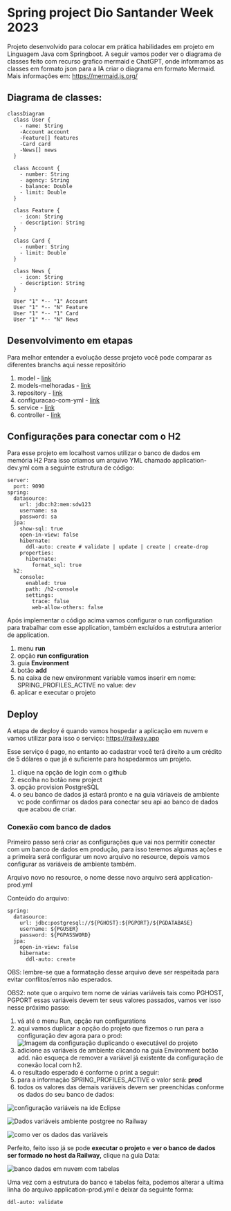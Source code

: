# Spring project Dio Santander Week 2023

Projeto desenvolvido para colocar em prática habilidades em projeto em Linguagem Java com Springboot.
A seguir vamos poder ver o diagrama de classes feito com recurso grafico mermaid e ChatGPT, onde informamos as classes em formato json para a IA criar o diagrama em formato Mermaid. Mais informações em: https://mermaid.js.org/

## Diagrama de classes:

``` mermaid
classDiagram
  class User {
    - name: String
    -Account account
    -Feature[] features
    -Card card
    -News[] news
  }

  class Account {
    - number: String
    - agency: String
    - balance: Double
    - limit: Double
  }

  class Feature {
    - icon: String
    - description: String
  }

  class Card {
    - number: String
    - limit: Double
  }

  class News {
    - icon: String
    - description: String
  }

  User "1" *-- "1" Account
  User "1" *-- "N" Feature
  User "1" *-- "1" Card
  User "1" *-- "N" News
```
## Desenvolvimento em etapas
Para melhor entender a evolução desse projeto você pode comparar as diferentes branchs aqui nesse repositório
1. model - [link](https://github.com/jacquelinesantana/spring-project-dio-santander/tree/model)
2. models-melhoradas - [link](https://github.com/jacquelinesantana/spring-project-dio-santander/tree/models-melhoradas)
3. repository - [link](https://github.com/jacquelinesantana/spring-project-dio-santander/tree/repository)
4. configuracao-com-yml - [link](https://github.com/jacquelinesantana/spring-project-dio-santander/edit/configuracao-com-yml/)
5. service - [link](https://github.com/jacquelinesantana/spring-project-dio-santander/tree/service)
6. controller - [link](https://github.com/jacquelinesantana/spring-project-dio-santander/tree/controller)

## Configurações para conectar com o H2
Para esse projeto em localhost vamos utilizar o banco de dados em memória H2
Para isso criamos um arquivo YML chamado application-dev.yml com a seguinte estrutura de código:

```
server:
  port: 9090
spring:
  datasource:
    url: jdbc:h2:mem:sdw123
    username: sa
    password: sa
  jpa:
    show-sql: true
    open-in-view: false
    hibernate:
      ddl-auto: create # validate | update | create | create-drop
    properties:
      hibernate:
        format_sql: true
  h2:
    console:
      enabled: true
      path: /h2-console
      settings:
        trace: false
        web-allow-others: false

```

Após implementar o código acima vamos configurar o run configuration para trabalhar com esse application, também excluídos a estrutura anterior de application.
1. menu **run**
2. opção **run configuration**
3. guia **Environment**
4. botão **add**
5. na caixa de new environment variable vamos inserir em nome: SPRING_PROFILES_ACTIVE no value: dev
6. aplicar e executar o projeto

## Deploy

A etapa de deploy é quando vamos hospedar a aplicação em nuvem e vamos utilizar para isso o serviço: https://railway.app

Esse serviço é pago, no entanto ao cadastrar você terá direito a um crédito de 5 dólares o que já é suficiente para hospedarmos um projeto.

1. clique na opção de login com o github
2. escolha no botão new project 
3. opção provision PostgreSQL
4. o seu banco de dados já estará pronto e na guia váriaveis de ambiente vc pode confirmar os dados para conectar seu api ao banco de dados que acabou de criar.

### Conexão com banco de dados

Primeiro passo será criar as configurações que vai nos permitir conectar com um banco de dados em produção, para isso teremos algumas ações e a primeira será configurar um novo arquivo no resource, depois vamos configurar as variáveis de ambiente também.

Arquivo novo no resource, o nome desse novo arquivo será application-prod.yml

Conteúdo do arquivo:

```
spring:
  datasource:
    url: jdbc:postgresql://${PGHOST}:${PGPORT}/${PGDATABASE}
    username: ${PGUSER}
    password: ${PGPASSWORD}
  jpa:
    open-in-view: false
    hibernate:
      ddl-auto: create
```

OBS: lembre-se que a formatação desse arquivo deve ser respeitada para evitar conflitos/erros não esperados.

OBS2: note que o arquivo tem nome de várias variáveis tais como PGHOST, PGPORT essas variáveis devem ter seus valores passados, vamos ver isso nesse próximo passo:

1. vá até o menu Run, opção run configurations
2. aqui vamos duplicar a opção do projeto que fizemos o run para a configuração dev agora para o prod:
![Imagem da configuração duplicando o executável do projeto](img\ide-duplicar-config-run.png)
3. adicione as variáveis de ambiente clicando na guia Environment botão add. não esqueça de remover a variável já existente da configuração de conexão local com h2.
4. o resultado esperado é conforme o print a seguir:
5. para a informação SPRING_PROFILES_ACTIVE o valor será: **prod**
6. todos os valores das demais variáveis devem ser preenchidas conforme os dados do seu banco de dados:

![configuração variáveis na ide Eclipse](img\configuracao-variaveis-na-ide.png)

![Dados variáveis ambiente postgree no  Railway](img\img-dados-variaveis-ambiente-postgree.JPG)

![como ver os dados das variáveis](img\ver-dados-das-variaveis.png)

Perfeito, feito isso já se pode **executar o projeto** e **ver o banco de dados ser formado no host da Railway,** clique na guia Data:

![banco dados em nuvem com tabelas](img\banco-dados-nuvem-com-tabelas.JPG)

Uma vez com a estrutura do banco e tabelas feita, podemos alterar a ultima linha do arquivo application-prod.yml e deixar da seguinte forma:

```
ddl-auto: validate
```


